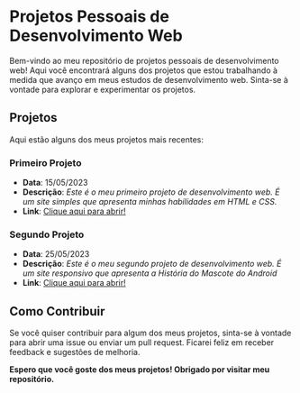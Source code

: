 <h1>Projetos Pessoais de Desenvolvimento Web</h1>

<p>Bem-vindo ao meu repositório de projetos pessoais de desenvolvimento web! Aqui você encontrará alguns dos projetos que estou trabalhando à medida que avanço em meus estudos de desenvolvimento web. Sinta-se à vontade para explorar e experimentar os projetos.</p>

<h2>Projetos</h2>

<p>Aqui estão alguns dos meus projetos mais recentes:</p>

<h3>Primeiro Projeto</h3>

<ul>
    <li><strong>Data</strong>: 15/05/2023</li>
    <li><strong>Descrição</strong>: <em>Este é o meu primeiro projeto de desenvolvimento web. É um site simples que apresenta minhas habilidades em HTML e CSS.</em></li>
    <li><strong>Link</strong>: <a href="https://jefersonwayne.github.io/projetos/first-website/index.html" target="_blank">Clique aqui para abrir!</a></li>
</ul>

<h3>Segundo Projeto</h3>

<ul>
    <li><strong>Data</strong>: 25/05/2023</li>
    <li><strong>Descrição</strong>: <em>Este é o meu segundo projeto de desenvolvimento web. É um site responsivo que apresenta a História do Mascote do Android</em></li>
    <li><strong>Link</strong>: <a href="https://jefersonwayne.github.io/projetos/website-android/index.html" target="_blank">Clique aqui para abrir!</a></li>
</ul>

<h2>Como Contribuir</h2>

<p>Se você quiser contribuir para algum dos meus projetos, sinta-se à vontade para abrir uma issue ou enviar um pull request. Ficarei feliz em receber feedback e sugestões de melhoria.</p>

<p><strong>Espero que você goste dos meus projetos! Obrigado por visitar meu repositório.</strong></p>